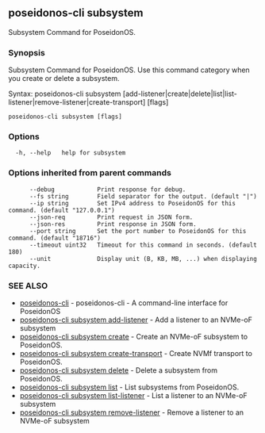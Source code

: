 ## poseidonos-cli subsystem

Subsystem Command for PoseidonOS.

### Synopsis


Subsystem Command for PoseidonOS. Use this command category when you
create or delete a subsystem. 

Syntax: 
  poseidonos-cli subsystem [add-listener|create|delete|list|list-listener|remove-listener|create-transport] [flags]
	  

```
poseidonos-cli subsystem [flags]
```

### Options

```
  -h, --help   help for subsystem
```

### Options inherited from parent commands

```
      --debug            Print response for debug.
      --fs string        Field separator for the output. (default "|")
      --ip string        Set IPv4 address to PoseidonOS for this command. (default "127.0.0.1")
      --json-req         Print request in JSON form.
      --json-res         Print response in JSON form.
      --port string      Set the port number to PoseidonOS for this command. (default "18716")
      --timeout uint32   Timeout for this command in seconds. (default 180)
      --unit             Display unit (B, KB, MB, ...) when displaying capacity.
```

### SEE ALSO

* [poseidonos-cli](poseidonos-cli.md)	 - poseidonos-cli - A command-line interface for PoseidonOS
* [poseidonos-cli subsystem add-listener](poseidonos-cli_subsystem_add-listener.md)	 - Add a listener to an NVMe-oF subsystem
* [poseidonos-cli subsystem create](poseidonos-cli_subsystem_create.md)	 - Create an NVMe-oF subsystem to PoseidonOS.
* [poseidonos-cli subsystem create-transport](poseidonos-cli_subsystem_create-transport.md)	 - Create NVMf transport to PoseidonOS.
* [poseidonos-cli subsystem delete](poseidonos-cli_subsystem_delete.md)	 - Delete a subsystem from PoseidonOS.
* [poseidonos-cli subsystem list](poseidonos-cli_subsystem_list.md)	 - List subsystems from PoseidonOS.
* [poseidonos-cli subsystem list-listener](poseidonos-cli_subsystem_list-listener.md)	 - List a listener to an NVMe-oF subsystem
* [poseidonos-cli subsystem remove-listener](poseidonos-cli_subsystem_remove-listener.md)	 - Remove a listener to an NVMe-oF subsystem

